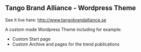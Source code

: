 
Tango Brand Alliance - Wordpress Theme
--------------------------------------

See it live here: http://www.tangobrandalliance.se

A custom made Wordpress Theme including for example: 

- Custom Start page
- Custom Archive and pages for the trend publications
